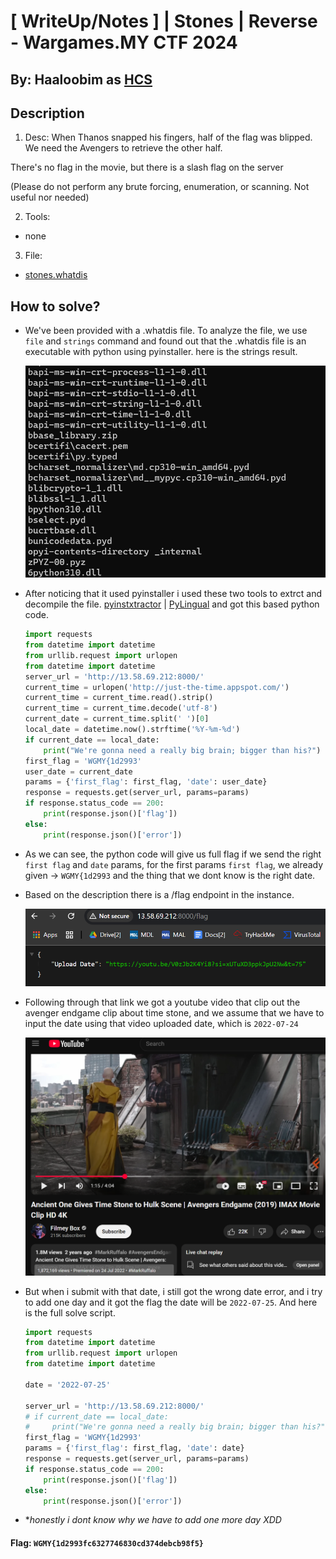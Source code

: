 # [ WriteUp/Notes ] | Stones | Reverse - Wargames.MY CTF 2024

## By: Haaloobim as [HCS](https://ctftime.org/team/70159)

## Description 
1. Desc: 
When Thanos snapped his fingers, half of the flag was blipped. We need the Avengers to retrieve the other half.

There's no flag in the movie, but there is a slash flag on the server

(Please do not perform any brute forcing, enumeration, or scanning. Not useful nor needed)

2. Tools:
- none

3. File: 
- [stones.whatdis](./src/stones.whatdis)

## How to solve? 

- We've been provided with a .whatdis file. To analyze the file, we use `file` and `strings` command and found out that the .whatdis file is an executable with python using pyinstaller. here is the strings result. 

    ![](./src/pyinstallerNotice.png)

- After noticing that it used pyinstaller i used these two tools to extrct and decompile the file. [pyinstxtractor](https://pyinstxtractor-web.netlify.app/) | [PyLingual](https://pylingual.io/) and got this based python code. 

    ```python
    import requests
    from datetime import datetime
    from urllib.request import urlopen
    from datetime import datetime
    server_url = 'http://13.58.69.212:8000/'
    current_time = urlopen('http://just-the-time.appspot.com/')
    current_time = current_time.read().strip()
    current_time = current_time.decode('utf-8')
    current_date = current_time.split(' ')[0]
    local_date = datetime.now().strftime('%Y-%m-%d')
    if current_date == local_date:
        print("We're gonna need a really big brain; bigger than his?")
    first_flag = 'WGMY{1d2993'
    user_date = current_date
    params = {'first_flag': first_flag, 'date': user_date}
    response = requests.get(server_url, params=params)
    if response.status_code == 200:
        print(response.json()['flag'])
    else:
        print(response.json()['error'])
    ```

- As we can see, the python code will give us full flag if we send the right `first flag` and `date` params, for the first params `first flag`, we already given -> `WGMY{1d2993` and the thing that we dont know is the right date. 

- Based on the description there is a /flag endpoint in the instance. 

    ![](./src/flagEnd.png)

- Following through that link we got a youtube video that clip out the avenger endgame clip about time stone, and we assume that we have to input the date using that video uploaded date, which is `2022-07-24`

    ![](./src/yt.png)

- But when i submit with that date, i still got the wrong date error, and i try to add one day and it got the flag the date will be `2022-07-25`. And here is the full solve script. 

    ```python
    import requests
    from datetime import datetime
    from urllib.request import urlopen
    from datetime import datetime

    date = '2022-07-25'

    server_url = 'http://13.58.69.212:8000/'
    # if current_date == local_date:
    #     print("We're gonna need a really big brain; bigger than his?")
    first_flag = 'WGMY{1d2993'
    params = {'first_flag': first_flag, 'date': date}
    response = requests.get(server_url, params=params)
    if response.status_code == 200:
        print(response.json()['flag'])
    else:
        print(response.json()['error'])
    ```

- **honestly i dont know why we have to add one more day XDD*

#### Flag: `WGMY{1d2993fc6327746830cd374debcb98f5}`